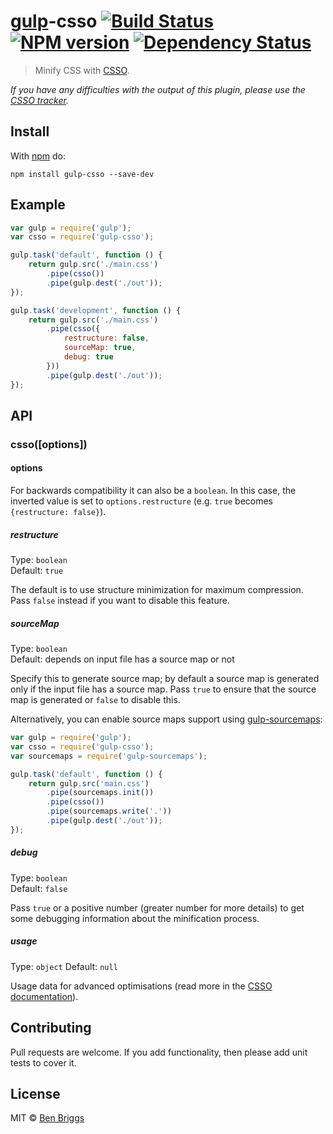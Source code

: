 # [gulp](https://github.com/gulpjs/gulp)-csso [![Build Status](https://travis-ci.org/ben-eb/gulp-csso.svg?branch=master)](https://travis-ci.org/ben-eb/gulp-csso) [![NPM version](https://badge.fury.io/js/gulp-csso.svg)](http://badge.fury.io/js/gulp-csso) [![Dependency Status](https://gemnasium.com/ben-eb/gulp-csso.svg)](https://gemnasium.com/ben-eb/gulp-csso)

> Minify CSS with [CSSO](https://www.npmjs.com/package/csso).

*If you have any difficulties with the output of this plugin, please use
the [CSSO tracker](https://github.com/css/csso/issues).*

## Install

With [npm](https://www.npmjs.com/package/gulp-csso) do:

```
npm install gulp-csso --save-dev
```

## Example

```js
var gulp = require('gulp');
var csso = require('gulp-csso');

gulp.task('default', function () {
    return gulp.src('./main.css')
        .pipe(csso())
        .pipe(gulp.dest('./out'));
});

gulp.task('development', function () {
    return gulp.src('./main.css')
        .pipe(csso({
            restructure: false,
            sourceMap: true,
            debug: true
        }))
        .pipe(gulp.dest('./out'));
});
```

## API

### csso([options])

#### options

For backwards compatibility it can also be a `boolean`. In this case, the
inverted value is set to `options.restructure`
(e.g. `true` becomes `{restructure: false}`).

##### restructure

Type: `boolean`  
Default: `true`

The default is to use structure minimization for maximum compression.
Pass `false` instead if you want to disable this feature.

##### sourceMap

Type: `boolean`  
Default: depends on input file has a source map or not

Specify this to generate source map; by default a source map is generated only
if the input file has a source map. Pass `true` to ensure that the source map
is generated or `false` to disable this.

Alternatively, you can enable source maps support using [gulp-sourcemaps]:

[gulp-sourcemaps]: https://github.com/floridoo/gulp-sourcemaps

```js
var gulp = require('gulp');
var csso = require('gulp-csso');
var sourcemaps = require('gulp-sourcemaps');

gulp.task('default', function () {
    return gulp.src('main.css')
        .pipe(sourcemaps.init())
        .pipe(csso())
        .pipe(sourcemaps.write('.'))
        .pipe(gulp.dest('./out'));
});
```

##### debug

Type: `boolean`  
Default: `false`

Pass `true` or a positive number (greater number for more details) to get some
debugging information about the minification process.

##### usage

Type: `object`
Default: `null`

Usage data for advanced optimisations (read more in the [CSSO documentation](https://github.com/css/csso#usage-data)).

## Contributing

Pull requests are welcome. If you add functionality, then please add unit tests
to cover it.

## License

MIT © [Ben Briggs](http://beneb.info)
